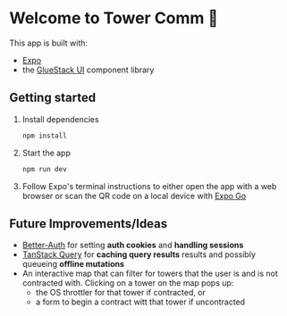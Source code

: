 # Welcome to Tower Comm 👋

This app is built with:
- [Expo](https://expo.dev)
- the [GlueStack UI](https://gluestack.io/) component library

## Getting started

1. Install dependencies

   ```bash
   npm install
   ```

2. Start the app

   ```bash
   npm run dev
   ```

3. Follow Expo's terminal instructions to either open the app with a web browser or scan the QR code on a local device with [Expo Go](https://expo.dev/go)

## Future Improvements/Ideas

- [Better-Auth](https://www.better-auth.com/) for setting **auth cookies** and **handling sessions**
- [TanStack Query](https://tanstack.com/query/latest) for **caching query results** results and possibly queueing **offline mutations**
- An interactive map that can filter for towers that the user is and is not contracted with. Clicking on a tower on the map pops up: 
   - the OS throttler for that tower if contracted, or 
   - a form to begin a contract witt that tower if uncontracted
